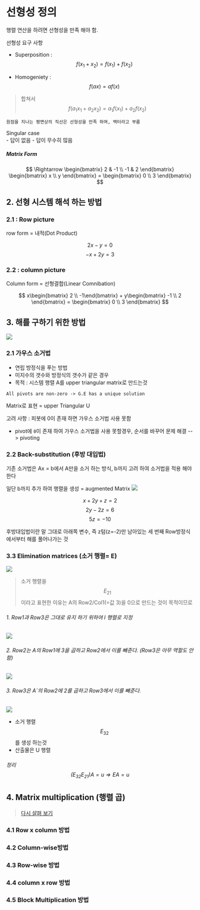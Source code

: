 # 선형성 정의 

행렬 연산을 하려면 선형성을 만족 해야 함. 

선형성 요구 사항 
- Superposition : $$f(x_1 + x_2) = f(x_1) + f(x_2) $$

- Homogeniety : $$ f(ax) = a f(x) $$

> 합쳐서 $$ f(a_1 x_1 + a_2 x_2) = a_1 f(x_1) + a_2 f(x_2)  $$

`원점을 지나는 평면상의 직선은 선형성을 만족 하며, 백터라고 부름`

Singular case  
    - 답이 없음 
    - 답이 무수히 많음 


##### Matrix Form
$$
 \Rightarrow \begin{bmatrix} 2 & -1 \\ -1 & 2 \end{bmatrix} \begin{bmatrix} x \\ y \end{bmatrix} = \begin{bmatrix} 0 \\ 3 \end{bmatrix} 
$$

## 2. 선형 시스템 해석 하는 방법 

### 2.1 : Row picture

row form = 내적(Dot Product)


$$ 2x -  y = 0 $$ 
$$ -x + 2y = 3 $$

### 2.2 :  column picture

Column form  = 선형결합(Linear Comnibation)

$$
 x\begin{bmatrix} 2 \\ -1\end{bmatrix} + y\begin{bmatrix} -1 \\ 2 \end{bmatrix} = \begin{bmatrix} 0 \\ 3 \end{bmatrix} 
$$



## 3. 해를 구하기 위한 방법
![](http://cfile6.uf.tistory.com/image/24502934581DC8162AFF95)

### 2.1 가우스 소거법 
- 연립 방정식을 푸는 방법 
- 미지수의 갯수와 방정식의 갯수가 같은 경우
- 목적 : 시스템 행렬 A를 upper triangular matrix로 만드는것  

`All pivots are non-zero -> G.E has a unique solution`

Matrix로 표현 = upper Triangular U 

고려 사항 : 피봇에 0이 존재 하면 가우스 소거법 사용 못함 
- pivot에 `0`이 존재 하여 가우스 소거법을 사용 못할경우, 순서를 바꾸어 문제 해결 --> pivoting 

### 2.2 Back-substitution (후방 대입법)
기존 소거법은 Ax = b에서 A만을 소거 하는 방식, b까지 고려 하여 소거법을 적용 해야 한다


일단 b까지 추가 하여 행렬을 생성 = augmented Matrix 
![](http://i.imgur.com/cSEt4bl.png)

 $$ x + 2y + z =  2 $$
 $$     2y -2z =  6 $$
 $$         5z =-10 $$ 
 
후방대입법이란 말 그대로 아래쪽 변수, 즉 z텀(z=-2)만 남아있는 세 번째 Row방정식에서부터 해를 풀어나가는 것





### 3.3 Elimination matrices (소거 행렬= E)

![](http://cfile9.uf.tistory.com/image/2669753358220C1E0E87C5)

> 소거 행렬을 $$ E_{21}$$이라고 표현한 이유는 A의 Row2/Col1(=값 3)을 0으로 만드는 것이 목적이므로 

###### 1. Row1과 Row3은 그대로 유지 하기 위하여 I 행렬로 지정 
![](http://cfile25.uf.tistory.com/image/252B3C45582211FC070F56)

###### 2. Row2는 A의 Row1에 3을 곱하고 Row2에서 이를 뺴준다. (Row3은 아무 역할도 안함)
![](http://cfile9.uf.tistory.com/image/2762593F58234AB60AF0BE)

###### 3. Row3은 A`의 Row2에 2를 곱하고 Row3에서 이를 뺴준다. 
![](http://cfile3.uf.tistory.com/image/254C143F582353E038D2FD)
- 소거 행렬 $$ E_{32}$$ 를 생성 하는것 
- 산출물은 U 행렬

###### 정리 $$ (E_{32}E_{21}) A = u \Rightarrow EA=u $$




## 4. Matrix multiplication (행렬 곱)

> [다시 살펴 보기](http://twlab.tistory.com/entry/%ED%96%89%EB%A0%AC%EA%B3%B1%EC%85%89Matrix-multiplication-%EC%97%AD%ED%96%89%EB%A0%ACInverse-matrix-%EA%B7%B8%EB%A6%AC%EA%B3%A0-GaussJordan)

### 4.1 Row x column 방법 

### 4.2 Column-wise방법 

### 4.3 Row-wise 방법 

### 4.4 column x row 방법 

### 4.5 Block Multiplication 방법 


